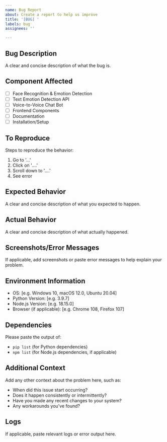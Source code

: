 ```yaml
---
name: Bug Report
about: Create a report to help us improve
title: '[BUG] '
labels: bug
assignees: ''

---
```


## Bug Description
A clear and concise description of what the bug is.

## Component Affected
- [ ] Face Recognition & Emotion Detection
- [ ] Text Emotion Detection API
- [ ] Voice-to-Voice Chat Bot
- [ ] Frontend Components
- [ ] Documentation
- [ ] Installation/Setup

## To Reproduce
Steps to reproduce the behavior:
1. Go to '...'
2. Click on '....'
3. Scroll down to '....'
4. See error

## Expected Behavior
A clear and concise description of what you expected to happen.

## Actual Behavior
A clear and concise description of what actually happened.

## Screenshots/Error Messages
If applicable, add screenshots or paste error messages to help explain your problem.

## Environment Information
- OS: [e.g. Windows 10, macOS 12.0, Ubuntu 20.04]
- Python Version: [e.g. 3.9.7]
- Node.js Version: [e.g. 18.15.0]
- Browser (if applicable): [e.g. Chrome 108, Firefox 107]

## Dependencies
Please paste the output of:
- `pip list` (for Python dependencies)
- `npm list` (for Node.js dependencies, if applicable)

## Additional Context
Add any other context about the problem here, such as:
- When did this issue start occurring?
- Does it happen consistently or intermittently?
- Have you made any recent changes to your system?
- Any workarounds you've found?

## Logs
If applicable, paste relevant logs or error output here.